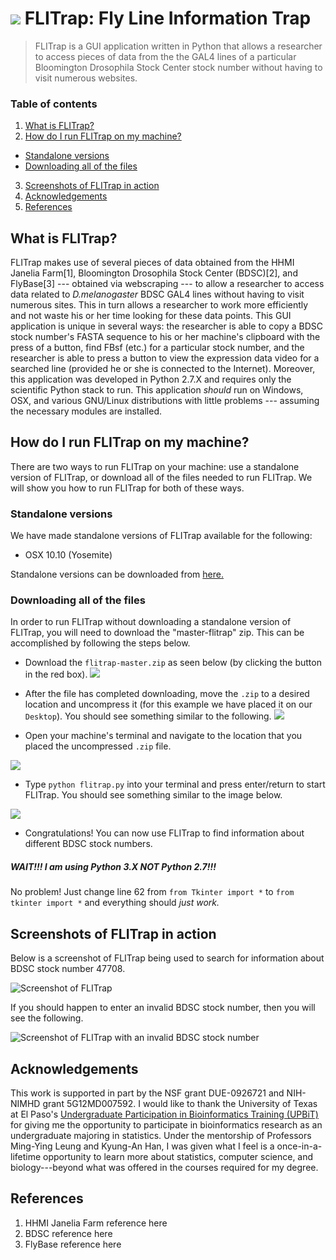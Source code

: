 # ![](http://i.imgur.com/RcRWvzE.jpg) FLITrap: Fly Line Information Trap

> FLITrap is a GUI application written in Python that allows a researcher to access pieces of data from the the GAL4 lines of a particular Bloomington Drosophila Stock Center stock number without having to visit numerous websites.

### Table of contents
1. [What is FLITrap?](https://github.com/raford/flitrap#what-is-flitrap)
2. [How do I run FLITrap on my machine?](https://github.com/raford/flitrap#how-do-i-run-flytrap-on-my-machine)
* [Standalone versions](https://github.com/raford/flitrap#standalone-versions)
* [Downloading all of the files](https://github.com/raford/flitrap#downloading-all-of-the-files)
3. [Screenshots of FLITrap in action](https://github.com/raford/flitrap#screenshots-of-flitrap-in-action)
4. [Acknowledgements](https://github.com/raford/flitrap#acknowledgements)
5. [References](https://github.com/raford/flitrap#references)


## What is FLITrap?
FLITrap makes use of several pieces of data obtained from the HHMI Janelia Farm[1], Bloomington Drosophila Stock Center (BDSC)[2], and FlyBase[3] --- obtained via webscraping --- to allow a researcher to access data related to _D.melanogaster_ BDSC GAL4 lines without having to visit numerous sites. This in turn allows a researcher to work more efficiently and not waste his or her time looking for these data points. This GUI application is unique in several ways: the researcher is able to copy a BDSC stock number's FASTA sequence to his or her machine's clipboard with the press of a button, find FBsf (etc.) for a particular stock number, and the researcher is able to press a button to view the expression data video for a searched line (provided he or she is connected to the Internet). Moreover, this application was developed in Python 2.7.X and requires only the scientific Python stack to run. This application _should_ run on Windows, OSX, and various GNU/Linux distributions with little problems --- assuming the necessary modules are installed.


## How do I run FLITrap on my machine?
There are two ways to run FLITrap on your machine: use a standalone version of FLITrap, or download all of the files needed to run FLITrap. We will show you how to run FLITrap for both of these ways.

### Standalone versions
We have made standalone versions of FLITrap available for the following:
* OSX 10.10 (Yosemite)

Standalone versions can be downloaded from [here.](https://www.dropbox.com/sh/zkm6gbizss5pf1u/AAC5nJ-rn-YrjmJE0s3dLsyca?dl=0)


### Downloading all of the files
In order to run FLITrap without downloading a standalone version of FLITrap, you will need to download the "master-flitrap" zip. This can be accomplished by following the steps below. 

* Download the `flitrap-master.zip` as seen below (by clicking the button in the red box).
![](http://i.imgur.com/gyrclLg.png)

* After the file has completed downloading, move the `.zip` to a desired location and uncompress it (for this example we have placed it on our `Desktop`). You should see something similar to the following.
![](http://i.imgur.com/RhGR02H.png)

* Open your machine's terminal and navigate to the location that you placed the uncompressed `.zip` file.

![](http://i.imgur.com/Dabhj7M.png)

* Type `python flitrap.py` into your terminal and press enter/return to start FLITrap. You should see something similar to the image below.

![](http://i.imgur.com/iDhFAcx.png)

* Congratulations! You can now use FLITrap to find information about different BDSC stock numbers.

##### WAIT!!! I am using Python 3.X NOT Python 2.7!!!
No problem! Just change line 62 from `from Tkinter import *` to `from tkinter import *` and everything should _just work._

## Screenshots of FLITrap in action
Below is a screenshot of FLITrap being used to search for information about BDSC stock number 47708.

![](http://i.imgur.com/GOoeEBx.png "Screenshot of FLITrap")

If you should happen to enter an invalid BDSC stock number, then you will see the following.

![](http://i.imgur.com/ihN6pNd.png "Screenshot of FLITrap with an invalid BDSC stock number")

## Acknowledgements
This work is supported in part by the NSF grant DUE-0926721 and NIH-NIMHD grant 5G12MD007592. I would like to thank the University of Texas at El Paso's [Undergraduate Participation in Bioinformatics Training (UPBiT)](http://www.bioinformatics.utep.edu/UPBiT/index.php) for giving me the opportunity to participate in bioinformatics research as an undergraduate majoring in statistics. Under the mentorship of Professors Ming-Ying Leung and Kyung-An Han, I was given what I feel is a once-in-a-lifetime opportunity to learn more about statistics, computer science, and biology---beyond what was offered in the courses required for my degree.

## References
1. HHMI Janelia Farm reference here
2. BDSC reference here
3. FlyBase reference here